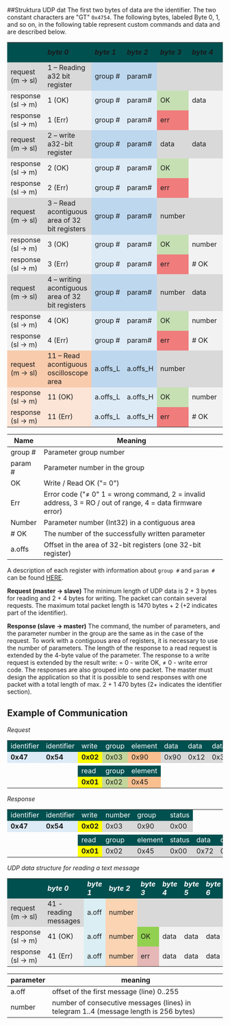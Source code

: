 ##Struktura UDP dat
The first two bytes of data are the identifier.
The two constant characters are "GT" `0x4754`.
The following bytes, labeled Byte 0, 1, and so on, in the following table represent custom commands and data and are described below.

<table>
	<tr>
		<td bgcolor="#005050" data-sheets-value="{ &quot;1&quot;: 2, &quot;2&quot;: &quot;&quot;}"><b><i></i></b></td>
		<td bgcolor="#005050" data-sheets-value="{ &quot;1&quot;: 2, &quot;2&quot;: &quot;byte 0&quot;}"><b><i>byte 0</i></b></td>
		<td bgcolor="#005050" data-sheets-value="{ &quot;1&quot;: 2, &quot;2&quot;: &quot;byte 1&quot;}"><b><i>byte 1</i></b></td>
		<td bgcolor="#005050" data-sheets-value="{ &quot;1&quot;: 2, &quot;2&quot;: &quot;byte 2&quot;}"><b><i>byte 2</i></b></td>
		<td bgcolor="#005050" data-sheets-value="{ &quot;1&quot;: 2, &quot;2&quot;: &quot;byte 3&quot;}"><b><i>byte 3</i></b></td>
		<td bgcolor="#005050" data-sheets-value="{ &quot;1&quot;: 2, &quot;2&quot;: &quot;byte 4&quot;}"><b><i>byte 4</i></b></td>
		<td bgcolor="#005050" data-sheets-value="{ &quot;1&quot;: 2, &quot;2&quot;: &quot;byte 5&quot;}"><b><i>byte 5</i></b></td>
		<td bgcolor="#005050" data-sheets-value="{ &quot;1&quot;: 2, &quot;2&quot;: &quot;byte 6&quot;}"><b><i>byte 6</i></b></td>
		<td bgcolor="#005050" data-sheets-value="{ &quot;1&quot;: 2, &quot;2&quot;: &quot;byte 7&quot;}"><b><i>byte 7</i></b></td>
	</tr>
	<tr>
		<td bgcolor="#D9D9D9" data-sheets-value="{ &quot;1&quot;: 2, &quot;2&quot;: &quot;request (m ->sl)&quot;}">request (m -&gt; sl)</td>
		<td bgcolor="#D9D9D9" data-sheets-value="{ &quot;1&quot;: 2, &quot;2&quot;: &quot;1 – Reading a32 bit register&quot;}">1 – Reading a32 bit register</td>
		<td bgcolor="#BDD7EE" data-sheets-value="{ &quot;1&quot;: 2, &quot;2&quot;: &quot;group #&quot;}">group #</td>
		<td bgcolor="#BDD7EE" data-sheets-value="{ &quot;1&quot;: 2, &quot;2&quot;: &quot;param#&quot;}">param#</td>
		<td bgcolor="#D9D9D9" data-sheets-value="{ &quot;1&quot;: 2, &quot;2&quot;: &quot;&quot;}"></td>
		<td bgcolor="#D9D9D9" data-sheets-value="{ &quot;1&quot;: 2, &quot;2&quot;: &quot;&quot;}"></td>
		<td bgcolor="#D9D9D9" data-sheets-value="{ &quot;1&quot;: 2, &quot;2&quot;: &quot;&quot;}"></td>
		<td bgcolor="#D9D9D9" data-sheets-value="{ &quot;1&quot;: 2, &quot;2&quot;: &quot;&quot;}"></td>
		<td bgcolor="#D9D9D9" data-sheets-value="{ &quot;1&quot;: 2, &quot;2&quot;: &quot;&quot;}"></td>
	</tr>
	<tr>
		<td bgcolor="#F2F2F2" data-sheets-value="{ &quot;1&quot;: 2, &quot;2&quot;: &quot;response (sl ->m)&quot;}">response (sl -&gt; m)</td>
		<td bgcolor="#F2F2F2" data-sheets-value="{ &quot;1&quot;: 2, &quot;2&quot;: &quot;1 (OK)&quot;}">1 (OK)</td>
		<td bgcolor="#DDEBF7" data-sheets-value="{ &quot;1&quot;: 2, &quot;2&quot;: &quot;group #&quot;}">group #</td>
		<td bgcolor="#DDEBF7" data-sheets-value="{ &quot;1&quot;: 2, &quot;2&quot;: &quot;param#&quot;}">param#</td>
		<td bgcolor="#C6E0B4" data-sheets-value="{ &quot;1&quot;: 2, &quot;2&quot;: &quot;OK&quot;}">OK</td>
		<td bgcolor="#F2F2F2" data-sheets-value="{ &quot;1&quot;: 2, &quot;2&quot;: &quot;data&quot;}">data</td>
		<td bgcolor="#F2F2F2" data-sheets-value="{ &quot;1&quot;: 2, &quot;2&quot;: &quot;data&quot;}">data</td>
		<td bgcolor="#F2F2F2" data-sheets-value="{ &quot;1&quot;: 2, &quot;2&quot;: &quot;data&quot;}">data</td>
		<td bgcolor="#F2F2F2" data-sheets-value="{ &quot;1&quot;: 2, &quot;2&quot;: &quot;data&quot;}">data</td>
	</tr>
	<tr>
		<td bgcolor="#F2F2F2" data-sheets-value="{ &quot;1&quot;: 2, &quot;2&quot;: &quot;response (sl ->m)&quot;}">response (sl -&gt; m)</td>
		<td bgcolor="#F2F2F2" data-sheets-value="{ &quot;1&quot;: 2, &quot;2&quot;: &quot;1 (Err)&quot;}">1 (Err)</td>
		<td bgcolor="#DDEBF7" data-sheets-value="{ &quot;1&quot;: 2, &quot;2&quot;: &quot;group #&quot;}">group #</td>
		<td bgcolor="#DDEBF7" data-sheets-value="{ &quot;1&quot;: 2, &quot;2&quot;: &quot;param#&quot;}">param#</td>
		<td bgcolor="#F07C7C" data-sheets-value="{ &quot;1&quot;: 2, &quot;2&quot;: &quot;err&quot;}">err</td>
		<td bgcolor="#F2F2F2" data-sheets-value="{ &quot;1&quot;: 2, &quot;2&quot;: &quot;&quot;}"></td>
		<td bgcolor="#F2F2F2" data-sheets-value="{ &quot;1&quot;: 2, &quot;2&quot;: &quot;&quot;}"></td>
		<td bgcolor="#F2F2F2" data-sheets-value="{ &quot;1&quot;: 2, &quot;2&quot;: &quot;&quot;}"></td>
		<td bgcolor="#F2F2F2" data-sheets-value="{ &quot;1&quot;: 2, &quot;2&quot;: &quot;&quot;}"></td>
	</tr>
	<tr>
		<td bgcolor="#D9D9D9" data-sheets-value="{ &quot;1&quot;: 2, &quot;2&quot;: &quot;request (m ->sl)&quot;}">request (m -&gt; sl)</td>
		<td bgcolor="#D9D9D9" data-sheets-value="{ &quot;1&quot;: 2, &quot;2&quot;: &quot;2 – write a32-bit register&quot;}">2 – write a32-bit register</td>
		<td bgcolor="#BDD7EE" data-sheets-value="{ &quot;1&quot;: 2, &quot;2&quot;: &quot;group #&quot;}">group #</td>
		<td bgcolor="#BDD7EE" data-sheets-value="{ &quot;1&quot;: 2, &quot;2&quot;: &quot;param#&quot;}">param#</td>
		<td bgcolor="#D9D9D9" data-sheets-value="{ &quot;1&quot;: 2, &quot;2&quot;: &quot;data&quot;}">data</td>
		<td bgcolor="#D9D9D9" data-sheets-value="{ &quot;1&quot;: 2, &quot;2&quot;: &quot;data&quot;}">data</td>
		<td bgcolor="#D9D9D9" data-sheets-value="{ &quot;1&quot;: 2, &quot;2&quot;: &quot;data&quot;}">data</td>
		<td bgcolor="#D9D9D9" data-sheets-value="{ &quot;1&quot;: 2, &quot;2&quot;: &quot;data&quot;}">data</td>
		<td bgcolor="#D9D9D9" data-sheets-value="{ &quot;1&quot;: 2, &quot;2&quot;: &quot;&quot;}"></td>
	</tr>
	<tr>
		<td bgcolor="#F2F2F2" data-sheets-value="{ &quot;1&quot;: 2, &quot;2&quot;: &quot;response (sl ->m)&quot;}">response (sl -&gt; m)</td>
		<td bgcolor="#F2F2F2" data-sheets-value="{ &quot;1&quot;: 2, &quot;2&quot;: &quot;2 (OK)&quot;}">2 (OK)</td>
		<td bgcolor="#DDEBF7" data-sheets-value="{ &quot;1&quot;: 2, &quot;2&quot;: &quot;group #&quot;}">group #</td>
		<td bgcolor="#DDEBF7" data-sheets-value="{ &quot;1&quot;: 2, &quot;2&quot;: &quot;param#&quot;}">param#</td>
		<td bgcolor="#C6E0B4" data-sheets-value="{ &quot;1&quot;: 2, &quot;2&quot;: &quot;OK&quot;}">OK</td>
		<td bgcolor="#F2F2F2" data-sheets-value="{ &quot;1&quot;: 2, &quot;2&quot;: &quot;&quot;}"></td>
		<td bgcolor="#F2F2F2" data-sheets-value="{ &quot;1&quot;: 2, &quot;2&quot;: &quot;&quot;}"></td>
		<td bgcolor="#F2F2F2" data-sheets-value="{ &quot;1&quot;: 2, &quot;2&quot;: &quot;&quot;}"></td>
		<td bgcolor="#F2F2F2" data-sheets-value="{ &quot;1&quot;: 2, &quot;2&quot;: &quot;&quot;}"></td>
	</tr>
	<tr>
		<td bgcolor="#F2F2F2" data-sheets-value="{ &quot;1&quot;: 2, &quot;2&quot;: &quot;response (sl ->m)&quot;}">response (sl -&gt; m)</td>
		<td bgcolor="#F2F2F2" data-sheets-value="{ &quot;1&quot;: 2, &quot;2&quot;: &quot;2 (Err)&quot;}">2 (Err)</td>
		<td bgcolor="#DDEBF7" data-sheets-value="{ &quot;1&quot;: 2, &quot;2&quot;: &quot;group #&quot;}">group #</td>
		<td bgcolor="#DDEBF7" data-sheets-value="{ &quot;1&quot;: 2, &quot;2&quot;: &quot;param#&quot;}">param#</td>
		<td bgcolor="#F07C7C" data-sheets-value="{ &quot;1&quot;: 2, &quot;2&quot;: &quot;err&quot;}">err</td>
		<td bgcolor="#F2F2F2" data-sheets-value="{ &quot;1&quot;: 2, &quot;2&quot;: &quot;&quot;}"></td>
		<td bgcolor="#F2F2F2" data-sheets-value="{ &quot;1&quot;: 2, &quot;2&quot;: &quot;&quot;}"></td>
		<td bgcolor="#F2F2F2" data-sheets-value="{ &quot;1&quot;: 2, &quot;2&quot;: &quot;&quot;}"></td>
		<td bgcolor="#F2F2F2" data-sheets-value="{ &quot;1&quot;: 2, &quot;2&quot;: &quot;&quot;}"></td>
	</tr>
	<tr>
		<td bgcolor="#D9D9D9" data-sheets-value="{ &quot;1&quot;: 2, &quot;2&quot;: &quot;request (m ->sl)&quot;}">request (m -&gt; sl)</td>
		<td bgcolor="#D9D9D9" data-sheets-value="{ &quot;1&quot;: 2, &quot;2&quot;: &quot;3 – Read acontiguous area of ​​32 bit registers&quot;}">3 – Read acontiguous area of ​​32 bit registers</td>
		<td bgcolor="#BDD7EE" data-sheets-value="{ &quot;1&quot;: 2, &quot;2&quot;: &quot;group #&quot;}">group #</td>
		<td bgcolor="#BDD7EE" data-sheets-value="{ &quot;1&quot;: 2, &quot;2&quot;: &quot;param#&quot;}">param#</td>
		<td bgcolor="#D9D9D9" data-sheets-value="{ &quot;1&quot;: 2, &quot;2&quot;: &quot;number&quot;}">number</td>
		<td bgcolor="#D9D9D9" data-sheets-value="{ &quot;1&quot;: 2, &quot;2&quot;: &quot;&quot;}"></td>
		<td bgcolor="#D9D9D9" data-sheets-value="{ &quot;1&quot;: 2, &quot;2&quot;: &quot;&quot;}"></td>
		<td bgcolor="#D9D9D9" data-sheets-value="{ &quot;1&quot;: 2, &quot;2&quot;: &quot;&quot;}"></td>
		<td bgcolor="#D9D9D9" data-sheets-value="{ &quot;1&quot;: 2, &quot;2&quot;: &quot;&quot;}"></td>
	</tr>
	<tr>
		<td bgcolor="#F2F2F2" data-sheets-value="{ &quot;1&quot;: 2, &quot;2&quot;: &quot;response (sl ->m)&quot;}">response (sl -&gt; m)</td>
		<td bgcolor="#F2F2F2" data-sheets-value="{ &quot;1&quot;: 2, &quot;2&quot;: &quot;3 (OK)&quot;}">3 (OK)</td>
		<td bgcolor="#DDEBF7" data-sheets-value="{ &quot;1&quot;: 2, &quot;2&quot;: &quot;group #&quot;}">group #</td>
		<td bgcolor="#DDEBF7" data-sheets-value="{ &quot;1&quot;: 2, &quot;2&quot;: &quot;param#&quot;}">param#</td>
		<td bgcolor="#C6E0B4" data-sheets-value="{ &quot;1&quot;: 2, &quot;2&quot;: &quot;OK&quot;}">OK</td>
		<td bgcolor="#F2F2F2" data-sheets-value="{ &quot;1&quot;: 2, &quot;2&quot;: &quot;number&quot;}">number</td>
		<td bgcolor="#F2F2F2" data-sheets-value="{ &quot;1&quot;: 2, &quot;2&quot;: &quot;data&quot;}">data</td>
		<td bgcolor="#F2F2F2" data-sheets-value="{ &quot;1&quot;: 2, &quot;2&quot;: &quot;data&quot;}">data</td>
		<td bgcolor="#F2F2F2" data-sheets-value="{ &quot;1&quot;: 2, &quot;2&quot;: &quot;...&quot;}">...</td>
	</tr>
	<tr>
		<td bgcolor="#F2F2F2" data-sheets-value="{ &quot;1&quot;: 2, &quot;2&quot;: &quot;response (sl ->m)&quot;}">response (sl -&gt; m)</td>
		<td bgcolor="#F2F2F2" data-sheets-value="{ &quot;1&quot;: 2, &quot;2&quot;: &quot;3 (Err)&quot;}">3 (Err)</td>
		<td bgcolor="#DDEBF7" data-sheets-value="{ &quot;1&quot;: 2, &quot;2&quot;: &quot;group #&quot;}">group #</td>
		<td bgcolor="#DDEBF7" data-sheets-value="{ &quot;1&quot;: 2, &quot;2&quot;: &quot;param#&quot;}">param#</td>
		<td bgcolor="#F07C7C" data-sheets-value="{ &quot;1&quot;: 2, &quot;2&quot;: &quot;err&quot;}">err</td>
		<td bgcolor="#F2F2F2" data-sheets-value="{ &quot;1&quot;: 2, &quot;2&quot;: &quot;# OK&quot;}"># OK</td>
		<td bgcolor="#F2F2F2" data-sheets-value="{ &quot;1&quot;: 2, &quot;2&quot;: &quot;data &yen;/?&quot;}">data /?</td>
		<td bgcolor="#F2F2F2" data-sheets-value="{ &quot;1&quot;: 2, &quot;2&quot;: &quot;data &yen;/?&quot;}">data /?</td>
		<td bgcolor="#F2F2F2" data-sheets-value="{ &quot;1&quot;: 2, &quot;2&quot;: &quot;...&quot;}">...</td>
	</tr>
	<tr>
		<td bgcolor="#D9D9D9" data-sheets-value="{ &quot;1&quot;: 2, &quot;2&quot;: &quot;request (m ->sl)&quot;}">request (m -&gt; sl)</td>
		<td bgcolor="#D9D9D9" data-sheets-value="{ &quot;1&quot;: 2, &quot;2&quot;: &quot;4 – writing acontiguous area of ​​32 bit registers&quot;}">4 – writing acontiguous area of ​​32 bit registers</td>
		<td bgcolor="#BDD7EE" data-sheets-value="{ &quot;1&quot;: 2, &quot;2&quot;: &quot;group #&quot;}">group #</td>
		<td bgcolor="#BDD7EE" data-sheets-value="{ &quot;1&quot;: 2, &quot;2&quot;: &quot;param#&quot;}">param#</td>
		<td bgcolor="#D9D9D9" data-sheets-value="{ &quot;1&quot;: 2, &quot;2&quot;: &quot;number&quot;}">number</td>
		<td bgcolor="#D9D9D9" data-sheets-value="{ &quot;1&quot;: 2, &quot;2&quot;: &quot;data&quot;}">data</td>
		<td bgcolor="#D9D9D9" data-sheets-value="{ &quot;1&quot;: 2, &quot;2&quot;: &quot;data&quot;}">data</td>
		<td bgcolor="#D9D9D9" data-sheets-value="{ &quot;1&quot;: 2, &quot;2&quot;: &quot;data&quot;}">data</td>
		<td bgcolor="#D9D9D9" data-sheets-value="{ &quot;1&quot;: 2, &quot;2&quot;: &quot;...&quot;}">...</td>
	</tr>
	<tr>
		<td bgcolor="#F2F2F2" data-sheets-value="{ &quot;1&quot;: 2, &quot;2&quot;: &quot;response (sl ->m)&quot;}">response (sl -&gt; m)</td>
		<td bgcolor="#F2F2F2" data-sheets-value="{ &quot;1&quot;: 2, &quot;2&quot;: &quot;4 (OK)&quot;}">4 (OK)</td>
		<td bgcolor="#DDEBF7" data-sheets-value="{ &quot;1&quot;: 2, &quot;2&quot;: &quot;group #&quot;}">group #</td>
		<td bgcolor="#DDEBF7" data-sheets-value="{ &quot;1&quot;: 2, &quot;2&quot;: &quot;param#&quot;}">param#</td>
		<td bgcolor="#C6E0B4" data-sheets-value="{ &quot;1&quot;: 2, &quot;2&quot;: &quot;OK&quot;}">OK</td>
		<td bgcolor="#F2F2F2" data-sheets-value="{ &quot;1&quot;: 2, &quot;2&quot;: &quot;number&quot;}">number</td>
		<td bgcolor="#F2F2F2" data-sheets-value="{ &quot;1&quot;: 2, &quot;2&quot;: &quot;&quot;}"></td>
		<td bgcolor="#F2F2F2" data-sheets-value="{ &quot;1&quot;: 2, &quot;2&quot;: &quot;&quot;}"></td>
		<td bgcolor="#F2F2F2" data-sheets-value="{ &quot;1&quot;: 2, &quot;2&quot;: &quot;&quot;}"></td>
	</tr>
	<tr>
		<td bgcolor="#F2F2F2" data-sheets-value="{ &quot;1&quot;: 2, &quot;2&quot;: &quot;response (sl ->m)&quot;}">response (sl -&gt; m)</td>
		<td bgcolor="#F2F2F2" data-sheets-value="{ &quot;1&quot;: 2, &quot;2&quot;: &quot;4 (Err)&quot;}">4 (Err)</td>
		<td bgcolor="#DDEBF7" data-sheets-value="{ &quot;1&quot;: 2, &quot;2&quot;: &quot;group #&quot;}">group #</td>
		<td bgcolor="#DDEBF7" data-sheets-value="{ &quot;1&quot;: 2, &quot;2&quot;: &quot;param#&quot;}">param#</td>
		<td bgcolor="#F07C7C" data-sheets-value="{ &quot;1&quot;: 2, &quot;2&quot;: &quot;err&quot;}">err</td>
		<td bgcolor="#F2F2F2" data-sheets-value="{ &quot;1&quot;: 2, &quot;2&quot;: &quot;# OK&quot;}"># OK</td>
		<td bgcolor="#F2F2F2" data-sheets-value="{ &quot;1&quot;: 2, &quot;2&quot;: &quot;&quot;}"></td>
		<td bgcolor="#F2F2F2" data-sheets-value="{ &quot;1&quot;: 2, &quot;2&quot;: &quot;&quot;}"></td>
		<td bgcolor="#F2F2F2" data-sheets-value="{ &quot;1&quot;: 2, &quot;2&quot;: &quot;&quot;}"></td>
	</tr>
	<tr>
		<td bgcolor="#F8CBAD" data-sheets-value="{ &quot;1&quot;: 2, &quot;2&quot;: &quot;request (m ->sl)&quot;}">request (m -&gt; sl)</td>
		<td bgcolor="#F8CBAD" data-sheets-value="{ &quot;1&quot;: 2, &quot;2&quot;: &quot;11 – Read acontiguous oscilloscope area &quot;}">11 – Read acontiguous oscilloscope area</td>
		<td bgcolor="#BDD7EE" data-sheets-value="{ &quot;1&quot;: 2, &quot;2&quot;: &quot;a.offs_L&quot;}">a.offs_L</td>
		<td bgcolor="#BDD7EE" data-sheets-value="{ &quot;1&quot;: 2, &quot;2&quot;: &quot;a.offs_H&quot;}">a.offs_H</td>
		<td bgcolor="#D9D9D9" data-sheets-value="{ &quot;1&quot;: 2, &quot;2&quot;: &quot;number&quot;}">number</td>
		<td bgcolor="#D9D9D9" data-sheets-value="{ &quot;1&quot;: 2, &quot;2&quot;: &quot;&quot;}"></td>
		<td bgcolor="#D9D9D9" data-sheets-value="{ &quot;1&quot;: 2, &quot;2&quot;: &quot;&quot;}"></td>
		<td bgcolor="#D9D9D9" data-sheets-value="{ &quot;1&quot;: 2, &quot;2&quot;: &quot;&quot;}"></td>
		<td bgcolor="#D9D9D9" data-sheets-value="{ &quot;1&quot;: 2, &quot;2&quot;: &quot;&quot;}"></td>
	</tr>
	<tr>
		<td bgcolor="#FCE4D6" data-sheets-value="{ &quot;1&quot;: 2, &quot;2&quot;: &quot;response (sl ->m)&quot;}">response (sl -&gt; m)</td>
		<td bgcolor="#FCE4D6" data-sheets-value="{ &quot;1&quot;: 2, &quot;2&quot;: &quot;11 (OK)&quot;}">11 (OK)</td>
		<td bgcolor="#DDEBF7" data-sheets-value="{ &quot;1&quot;: 2, &quot;2&quot;: &quot;a.offs_L&quot;}">a.offs_L</td>
		<td bgcolor="#DDEBF7" data-sheets-value="{ &quot;1&quot;: 2, &quot;2&quot;: &quot;a.offs_H&quot;}">a.offs_H</td>
		<td bgcolor="#C6E0B4" data-sheets-value="{ &quot;1&quot;: 2, &quot;2&quot;: &quot;OK&quot;}">OK</td>
		<td bgcolor="#F2F2F2" data-sheets-value="{ &quot;1&quot;: 2, &quot;2&quot;: &quot;number&quot;}">number</td>
		<td bgcolor="#F2F2F2" data-sheets-value="{ &quot;1&quot;: 2, &quot;2&quot;: &quot;data&quot;}">data</td>
		<td bgcolor="#F2F2F2" data-sheets-value="{ &quot;1&quot;: 2, &quot;2&quot;: &quot;data&quot;}">data</td>
		<td bgcolor="#F2F2F2" data-sheets-value="{ &quot;1&quot;: 2, &quot;2&quot;: &quot;...&quot;}">...</td>
	</tr>
	<tr>
		<td bgcolor="#FCE4D6" data-sheets-value="{ &quot;1&quot;: 2, &quot;2&quot;: &quot;response (sl ->m)&quot;}">response (sl -&gt; m)</td>
		<td bgcolor="#FCE4D6" data-sheets-value="{ &quot;1&quot;: 2, &quot;2&quot;: &quot;11 (Err)&quot;}">11 (Err)</td>
		<td bgcolor="#DDEBF7" data-sheets-value="{ &quot;1&quot;: 2, &quot;2&quot;: &quot;a.offs_L&quot;}">a.offs_L</td>
		<td bgcolor="#DDEBF7" data-sheets-value="{ &quot;1&quot;: 2, &quot;2&quot;: &quot;a.offs_H&quot;}">a.offs_H</td>
		<td bgcolor="#F07C7C" data-sheets-value="{ &quot;1&quot;: 2, &quot;2&quot;: &quot;err&quot;}">err</td>
		<td bgcolor="#F2F2F2" data-sheets-value="{ &quot;1&quot;: 2, &quot;2&quot;: &quot;# OK&quot;}"># OK</td>
		<td bgcolor="#F2F2F2" data-sheets-value="{ &quot;1&quot;: 2, &quot;2&quot;: &quot;data &yen;/?&quot;}">data /?</td>
		<td bgcolor="#F2F2F2" data-sheets-value="{ &quot;1&quot;: 2, &quot;2&quot;: &quot;data &yen;/?&quot;}">data /?</td>
		<td bgcolor="#F2F2F2" data-sheets-value="{ &quot;1&quot;: 2, &quot;2&quot;: &quot;...&quot;}">...</td>
	</tr>
</table>

| Name        | Meaning                                                                                   |
|-------------|------------------------------------------------------------------------------------------|
| group #     | Parameter group number                                                                  |
| param #     | Parameter number in the group                                                             |
| OK          | Write / Read OK ("= 0")                                                                   |
| Err         | Error code ("≠ 0" 1 = wrong command, 2 = invalid address, 3 = RO / out of range, 4 = data firmware error) |
| Number      | Parameter number (Int32) in a contiguous area                                              |
| # OK        | The number of the successfully written parameter                                           |
| a.offs      | Offset in the area of 32-bit registers (one 32-bit register)                              |

A description of each register with information about `group #` and `param #` can be found [HERE](../../../TGZ/TGZ_SW/GUI/md/parameters.md#GUIbasicParams).

**Request (master -> slave)**
The minimum length of UDP data is 2 + 3 bytes for reading and 2 + 4 bytes for writing. The packet can contain several requests. The maximum total packet length is 1470 bytes + 2 (+2 indicates part of the identifier).

**Response (slave -> master)**
The command, the number of parameters, and the parameter number in the group are the same as in the case of the request. To work with a contiguous area of registers, it is necessary to use the number of parameters. The length of the response to a read request is extended by the 4-byte value of the parameter. The response to a write request is extended by the result write: = 0 - write OK, ≠ 0 - write error code. The responses are also grouped into one packet. The master must design the application so that it is possible to send responses with one packet with a total length of max. 2 + 1 470 bytes (2+ indicates the identifier section).

## Example of Communication
*Request*


<table>
    <tr>
        <td bgcolor="#005050" style="color: #FFFFFF;">identifier</td>
        <td bgcolor="#005050" style="color: #FFFFFF;">identifier</td>
        <td bgcolor="#005050" style="color: #FFFFFF;">write</td>
        <td bgcolor="#005050" style="color: #FFFFFF;">group</td>
        <td bgcolor="#005050" style="color: #FFFFFF;">element</td>
        <td bgcolor="#005050" style="color: #FFFFFF;">data</td>
        <td bgcolor="#005050" style="color: #FFFFFF;">data</td>
        <td bgcolor="#005050" style="color: #FFFFFF;">data</td>
        <td bgcolor="#005050" style="color: #FFFFFF;">data</td>
    </tr>
    <tr>
        <td bgcolor="#DDEBF7"><b>0x47</b></td>
        <td bgcolor="#DDEBF7"><b>0x54</b></td>
        <td bgcolor="#FFFF00"><b>0x02</b></td>
        <td bgcolor="#C2D69B">0x03</td>
        <td bgcolor="#FABF8F">0x90</td>
        <td bgcolor="#D9D9D9">0x90</td>
        <td bgcolor="#D9D9D9">0x12</td>
        <td bgcolor="#D9D9D9">0x34</td>
        <td bgcolor="#D9D9D9">0x11</td>
    </tr>
    <tr>
        <td></td>
        <td></td>
        <td></td>
        <td></td>
        <td></td>
        <td></td>
        <td></td>
        <td></td>
        <td></td>
    </tr>
    <tr>
        <td></td>
        <td></td>
        <td bgcolor="#005050" style="color: #FFFFFF;">read</td>
        <td bgcolor="#005050" style="color: #FFFFFF;">group</td>
        <td bgcolor="#005050" style="color: #FFFFFF;">element</td>
        <td></td>
        <td></td>
        <td></td>
        <td></td>
    </tr>
    <tr>
        <td></td>
        <td></td>
        <td bgcolor="#FFFF00"><b>0x01</b></td>
        <td bgcolor="#C2D69B">0x02</td>
        <td bgcolor="#FABF8F">0x45</td>
        <td></td>
        <td></td>
        <td></td>
        <td></td>
    </tr>
</table>

*Response*

<table>
    <tr>
        <td bgcolor="#005050" style="color: #FFFFFF;">identifier</td>
        <td bgcolor="#005050" style="color: #FFFFFF;">identifier</td>
        <td bgcolor="#005050" style="color: #FFFFFF;">write</td>
        <td bgcolor="#005050" style="color: #FFFFFF;">number</td>
        <td bgcolor="#005050" style="color: #FFFFFF;">group</td>
        <td bgcolor="#005050" style="color: #FFFFFF;">status</td>
        <td></td>
        <td></td>
        <td></td>
        <td></td>
    </tr>
    <tr>
        <td bgcolor="#ddebf7"><b>0x47</b></td>
        <td bgcolor="#ddebf7"><b>0x54</b></td>
        <td bgcolor="#ffff00"><b>0x02</b></td>
        <td bgcolor="#d9d9d9">0x03</td>
        <td bgcolor="#d9d9d9">0x90</td>
        <td bgcolor="#d9d9d9">0x00</td>
        <td></td>
        <td></td>
        <td></td>
        <td></td>
    </tr>
    <tr>
        <td></td>
        <td></td>
        <td></td>
        <td></td>
        <td></td>
        <td></td>
        <td></td>
        <td></td>
        <td></td>
        <td></td>
    </tr>
    <tr>
        <td></td>
        <td></td>
        <td bgcolor="#005050" style="color: #FFFFFF;">read</td>
        <td bgcolor="#005050" style="color: #FFFFFF;">group</td>
        <td bgcolor="#005050" style="color: #FFFFFF;">element</td>
        <td bgcolor="#005050" style="color: #FFFFFF;">status</td>
        <td bgcolor="#005050" style="color: #FFFFFF;">data</td>
        <td bgcolor="#005050" style="color: #FFFFFF;">data</td>
        <td bgcolor="#005050" style="color: #FFFFFF;">data</td>
        <td bgcolor="#005050" style="color: #FFFFFF;">data</td>
    </tr>
    <tr>
        <td></td>
        <td></td>
        <td bgcolor="#ffff00"><b>0x01</b></td>
        <td bgcolor="#d9d9d9">0x02</td>
        <td bgcolor="#d9d9d9">0x45</td>
        <td bgcolor="#d9d9d9">0x00</td>
        <td bgcolor="#d9d9d9">0x72</td>
        <td bgcolor="#d9d9d9">0x12</td>
        <td bgcolor="#d9d9d9">0x34</td>
        <td bgcolor="#d9d9d9">0x56</td>
    </tr>
</table>

*UDP data structure for reading a text message*

<table>
	<tr>
		<td bgcolor="#005050" style="color: #FFFFFF;" data-sheets-value="{ &quot;1&quot;: 2, &quot;2&quot;: &quot;&quot;}"><b><i></i></b></td>
		<td bgcolor="#005050" style="color: #FFFFFF;" data-sheets-value="{ &quot;1&quot;: 2, &quot;2&quot;: &quot;byte 0&quot;}"><b><i>byte 0</i></b></td>
		<td bgcolor="#005050" style="color: #FFFFFF;" data-sheets-value="{ &quot;1&quot;: 2, &quot;2&quot;: &quot;byte 1&quot;}"><b><i>byte 1</i></b></td>
		<td bgcolor="#005050" style="color: #FFFFFF;" data-sheets-value="{ &quot;1&quot;: 2, &quot;2&quot;: &quot;byte 2&quot;}"><b><i>byte 2</i></b></td>
		<td bgcolor="#005050" style="color: #FFFFFF;" data-sheets-value="{ &quot;1&quot;: 2, &quot;2&quot;: &quot;byte 3&quot;}"><b><i>byte 3</i></b></td>
		<td bgcolor="#005050" style="color: #FFFFFF;" data-sheets-value="{ &quot;1&quot;: 2, &quot;2&quot;: &quot;byte 4&quot;}"><b><i>byte 4</i></b></td>
		<td bgcolor="#005050" style="color: #FFFFFF;" data-sheets-value="{ &quot;1&quot;: 2, &quot;2&quot;: &quot;byte 5&quot;}"><b><i>byte 5</i></b></td>
		<td bgcolor="#005050" style="color: #FFFFFF;" data-sheets-value="{ &quot;1&quot;: 2, &quot;2&quot;: &quot;byte 6&quot;}"><b><i>byte 6</i></b></td>
		<td bgcolor="#005050" style="color: #FFFFFF;" data-sheets-value="{ &quot;1&quot;: 2, &quot;2&quot;: &quot;byte 7&quot;}"><b><i>byte 7</i></b></td>
		<td bgcolor="#005050" style="color: #FFFFFF;" data-sheets-value="{ &quot;1&quot;: 2, &quot;2&quot;: &quot;byte 8&quot;}"><b><i>byte 8</i></b></td>
	</tr>
	<tr>
		<td bgcolor="#D9D9D9" data-sheets-value="{ &quot;1&quot;: 2, &quot;2&quot;: &quot;request (m -&gt; sl)&quot;}">request (m -&gt; sl)</td>
		<td bgcolor="#D9D9D9" data-sheets-value="{ &quot;1&quot;: 2, &quot;2&quot;: &quot;41 - reading messages&quot;}">41 - reading messages</td>
		<td bgcolor="#DAEEF3" data-sheets-value="{ &quot;1&quot;: 2, &quot;2&quot;: &quot;a.off&quot;}">a.off</td>
		<td bgcolor="#FBD4B4" data-sheets-value="{ &quot;1&quot;: 2, &quot;2&quot;: &quot;number&quot;}">number</td>
		<td bgcolor="#D9D9D9" data-sheets-value="{ &quot;1&quot;: 2, &quot;2&quot;: &quot;&quot;}"></td>
		<td bgcolor="#D9D9D9" data-sheets-value="{ &quot;1&quot;: 2, &quot;2&quot;: &quot;&quot;}"></td>
		<td bgcolor="#D9D9D9" data-sheets-value="{ &quot;1&quot;: 2, &quot;2&quot;: &quot;&quot;}"></td>
		<td bgcolor="#D9D9D9" data-sheets-value="{ &quot;1&quot;: 2, &quot;2&quot;: &quot;&quot;}"></td>
		<td bgcolor="#D9D9D9" data-sheets-value="{ &quot;1&quot;: 2, &quot;2&quot;: &quot;&quot;}"></td>
		<td bgcolor="#D9D9D9" data-sheets-value="{ &quot;1&quot;: 2, &quot;2&quot;: &quot;&quot;}"></td>
	</tr>
	<tr>
		<td bgcolor="#F2F2F2" data-sheets-value="{ &quot;1&quot;: 2, &quot;2&quot;: &quot;response (sl -&gt; m)&quot;}">response (sl -&gt; m)</td>
		<td bgcolor="#F2F2F2" data-sheets-value="{ &quot;1&quot;: 2, &quot;2&quot;: &quot;41 (OK)&quot;}">41 (OK)</td>
		<td bgcolor="#DAEEF3" data-sheets-value="{ &quot;1&quot;: 2, &quot;2&quot;: &quot;a.off&quot;}">a.off</td>
		<td bgcolor="#FBD4B4" data-sheets-value="{ &quot;1&quot;: 2, &quot;2&quot;: &quot;number&quot;}">number</td>
		<td bgcolor="#92D050" data-sheets-value="{ &quot;1&quot;: 2, &quot;2&quot;: &quot;OK&quot;}">OK</td>
		<td bgcolor="#F2F2F2" data-sheets-value="{ &quot;1&quot;: 2, &quot;2&quot;: &quot;data&quot;}">data</td>
		<td bgcolor="#F2F2F2" data-sheets-value="{ &quot;1&quot;: 2, &quot;2&quot;: &quot;data&quot;}">data</td>
		<td bgcolor="#F2F2F2" data-sheets-value="{ &quot;1&quot;: 2, &quot;2&quot;: &quot;data&quot;}">data</td>
		<td bgcolor="#F2F2F2" data-sheets-value="{ &quot;1&quot;: 2, &quot;2&quot;: &quot;data&quot;}">data</td>
		<td bgcolor="#F2F2F2" data-sheets-value="{ &quot;1&quot;: 2, &quot;2&quot;: &quot;...&quot;}">...</td>
	</tr>
	<tr>
		<td bgcolor="#F2F2F2" data-sheets-value="{ &quot;1&quot;: 2, &quot;2&quot;: &quot;response (sl -&gt; m)&quot;}">response (sl -&gt; m)</td>
		<td bgcolor="#F2F2F2" data-sheets-value="{ &quot;1&quot;: 2, &quot;2&quot;: &quot;41 (Err)&quot;}">41 (Err)</td>
		<td bgcolor="#DAEEF3" data-sheets-value="{ &quot;1&quot;: 2, &quot;2&quot;: &quot;a.off&quot;}">a.off</td>
		<td bgcolor="#FBD4B4" data-sheets-value="{ &quot;1&quot;: 2, &quot;2&quot;: &quot;number&quot;}">number</td>
		<td bgcolor="#E5B8B7" data-sheets-value="{ &quot;1&quot;: 2, &quot;2&quot;: &quot;err&quot;}">err</td>
		<td bgcolor="#F2F2F2" data-sheets-value="{ &quot;1&quot;: 2, &quot;2&quot;: &quot;data&quot;}">data</td>
		<td bgcolor="#F2F2F2" data-sheets-value="{ &quot;1&quot;: 2, &quot;2&quot;: &quot;data&quot;}">data</td>
		<td bgcolor="#F2F2F2" data-sheets-value="{ &quot;1&quot;: 2, &quot;2&quot;: &quot;data&quot;}">data</td>
		<td bgcolor="#F2F2F2" data-sheets-value="{ &quot;1&quot;: 2, &quot;2&quot;: &quot;data&quot;}">data</td>
		<td bgcolor="#F2F2F2" data-sheets-value="{ &quot;1&quot;: 2, &quot;2&quot;: &quot;...&quot;}">...</td>
	</tr>
</table>

| parameter | meaning                                                                      |
|-----------|------------------------------------------------------------------------------|
| a.off     | offset of the first message (line) 0..255                                    |
| number    | number of consecutive messages (lines) in telegram 1..4 (message length is 256 bytes) |

